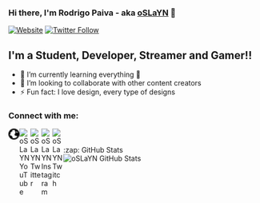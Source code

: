 ### Hi there, I'm Rodrigo Paiva - aka [oSLaYN][twitch] 👋 

[![Website](https://img.shields.io/website?label=oslayn.pt&style=for-the-badge&url=https%3A%2F%2Foslayn.pt)](https://oslayn.pt/)
[![Twitter Follow](https://img.shields.io/twitter/follow/call_me_paiva?color=1DA1F2&logo=twitter&style=for-the-badge)](https://twitter.com/intent/follow?original_referer=https%3A%2F%2Fgithub.com%2Fcall_me_paiva&screen_name=call_me_paiva)

## I'm a Student, Developer, Streamer and Gamer!!

- 🌱 I’m currently learning everything 🤣
- 👯 I’m looking to collaborate with other content creators
- ⚡ Fun fact: I love design, every type of designs

### Connect with me:

[<img align="left" alt="oSLaYN Website v2" width="22px" src="https://raw.githubusercontent.com/iconic/open-iconic/master/svg/globe.svg" />][website2]
[<img align="left" alt="oSLaYN YouTube" width="22px" src="https://cdn.jsdelivr.net/npm/simple-icons@v3/icons/youtube.svg" />][youtube]
[<img align="left" alt="oSLaYN Twitter" width="22px" src="https://cdn.jsdelivr.net/npm/simple-icons@v3/icons/twitter.svg" />][twitter]
[<img align="left" alt="oSLaYN Instagram" width="22px" src="https://cdn.jsdelivr.net/npm/simple-icons@v3/icons/instagram.svg" />][instagram]
[<img align="left" alt="oSLaYN Twitch" width="22px" src="https://cdn.jsdelivr.net/npm/simple-icons@v3/icons/twitch.svg" />][twitch]

<br />

<br />

<summary>:zap: GitHub Stats</summary>

<img align="left" alt="oSLaYN GitHub Stats" src="https://github-readme-stats.vercel.app/api?username=oSLaYN&show_icons=true&hide_border=true" />

[website2]: https://oslayn.pt
[twitter]: https://twitter.com/call_me_paiva
[youtube]: https://youtube.com/c/SLaYN_YT
[instagram]: https://instagram.com/rodrigopaiva.03
[twitch]: https://twitch.tv/oSLaYN
